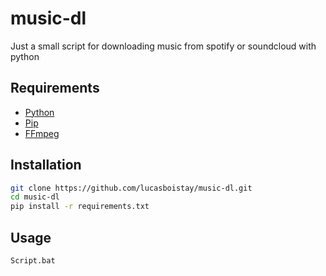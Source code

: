 # music-dl
Just a small script for downloading music from spotify or soundcloud with python

## Requirements

- [Python](https://www.python.org/downloads/)
- [Pip](https://pip.pypa.io/en/stable/installation/)
- [FFmpeg](https://ffmpeg.org/download.html)

## Installation

```bash
git clone https://github.com/lucasboistay/music-dl.git
cd music-dl
pip install -r requirements.txt
```

## Usage

```bash
Script.bat
```


